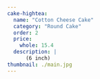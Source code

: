 ```yaml
---
cake-hightea:
  name: "Cotton Cheese Cake"
  category: "Round Cake"
  order: 2
  price:
    whole: 15.4
  description: |
      (6 inch)
thumbnail: ./main.jpg
---
```


